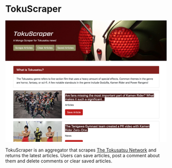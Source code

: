 # TokuScraper

!['TokuScraper preview'](tokuscraperpreview.png)

TokuScraper is an aggregator that scrapes [The Tokusatsu Network](http://tokusatsunetwork.com/) and returns the latest articles. Users can save articles, post a comment about them and delete comments or clear saved articles.